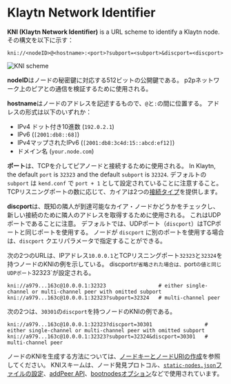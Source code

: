 # Klaytn Network Identifier

**KNI (Klaytn Network Identifier)** is a URL scheme to identify a Klaytn node. その構文を以下に示す：

```
kni://<nodeID>@<hostname>:<port>?subport=<subport>&discport=<discport>
```

![KNI scheme](/img/learn/kni_scheme.png)

**nodeID**はノードの秘密鍵に対応する512ビットの公開鍵である。 p2pネットワーク上のピアとの通信を検証するために使用される。

**hostname**はノードのアドレスを記述するもので、`@`と`:`の間に位置する。 アドレスの形式は以下のいずれか：

- IPv4 ドット付き10進数 (`192.0.2.1`)
- IPv6 (`[2001:db8::68]`)
- IPv4マップされたIPv6 (`[2001:db8:3c4d:15::abcd:ef12]`)
- ドメイン名 (`your.node.com`)

**ポート**は、TCPを介してピアノードと接続するために使用される。 In Klaytn, the default `port` is `32323` and the default `subport` is `32324`. デフォルトの `subport` は `kend.conf` で `port + 1` として設定されていることに注意すること。 TCPリスニングポートの数に応じて、カイアは2つの[接続タイプ](scaling-solutions.md#multi-channel-communication)を提供します。

**discport**は、既知の隣人が到達可能なカイア・ノードかどうかをチェックし、新しい接続のために隣人のアドレスを取得するために使用される。 これはUDPポートであることに注意。
デフォルトでは、UDPポート（`discport`）はTCPポートと同じポートを使用する。
ノードが `discport` に別のポートを使用する場合は、`discport` クエリパラメータで指定することができる。

次の2つのURLは、IPアドレス`10.0.0.1`とTCPリスニングポート`32323`と`32324`を持つノードのKNIの例を示している。
discport`が省略された場合は、`port`の値と同じUDPポート`32323\`が設定される。

```
kni://a979...163c@10.0.0.1:32323                 # either single-channel or multi-channel peer with omitted subport
kni://a979...163c@10.0.0.1:32323?subport=32324   # multi-channel peer
```

次の2つは、`30301`の`discport`を持つノードのKNIの例である。

```
kni://a979...163c@10.0.0.1:32323?discport=30301                 # either single-channel or multi-channel peer with omitted subport
kni://a979...163c@10.0.0.1:32323?subport=32324&discport=30301   # multi-channel peer
```

ノードのKNIを生成する方法については、[ノードキーとノードURIの作成](../nodes/core-cell/install/before-you-install.md#node-key--node-uri-creation)を参照してください。
KNIスキームは、ノード発見プロトコル、[`static-nodes.json`ファイルの設定](../nodes/core-cell/install/install-proxy-nodes.md#install-static-nodesjson)、[addPeer API](../references/json-rpc/admin/add-peer)、[bootnodesオプション](../misc/operation/configuration.md#properties)などで使用されています。
